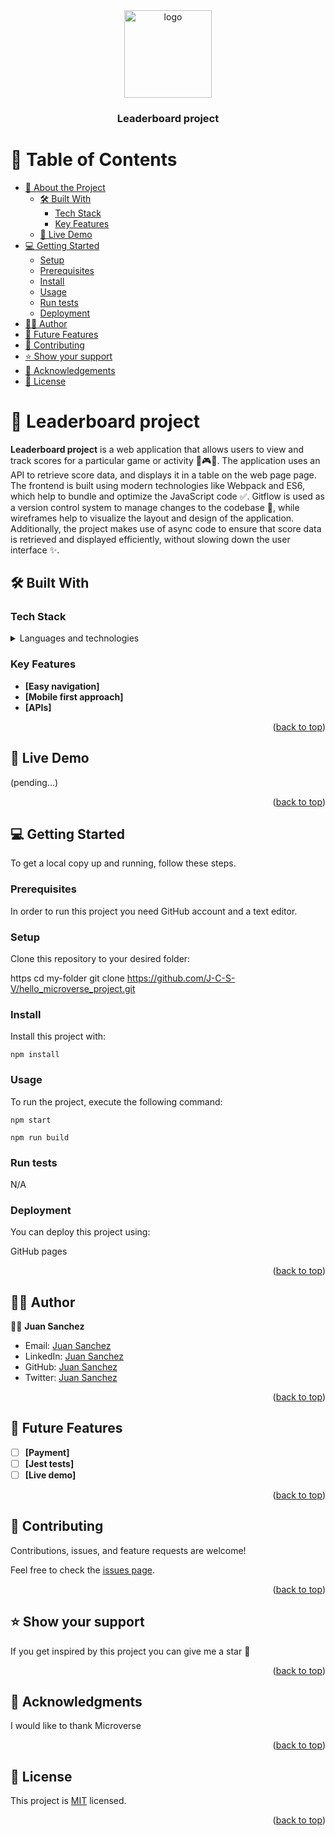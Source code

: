 <div align="center">
  <img src="murple_logo.png" alt="logo" width="140"  height="auto" />
  <br/>
  <h3><b>Leaderboard project</b></h3>
</div>

# 📗 Table of Contents

- [📖 About the Project](#about-project)
  - [🛠 Built With](#built-with)
    - [Tech Stack](#tech-stack)
    - [Key Features](#key-features)
  - [🚀 Live Demo](#live-demo)
- [💻 Getting Started](#getting-started)
  - [Setup](#setup)
  - [Prerequisites](#prerequisites)
  - [Install](#install)
  - [Usage](#usage)
  - [Run tests](#run-tests)
  - [Deployment](#run-tests)
- [👷‍♂️ Author](#authors)
- [🔭 Future Features](#future-features)
- [🤝 Contributing](#contributing)
- [⭐️ Show your support](#support)
- [🙏 Acknowledgements](#acknowledgements)
- [📝 License](#license)

<!-- PROJECT DESCRIPTION -->

# 📖 Leaderboard project <a name="about-project"></a>

**Leaderboard project** is a web application that allows users to view and track scores for a particular game or activity 🏓🎮🎳. The application uses an API to retrieve score data, and displays it in a table on the web page page. The frontend is built using modern technologies like Webpack and ES6, which help to bundle and optimize the JavaScript code ✅. Gitflow is used as a version control system to manage changes to the codebase 🧩, while wireframes help to visualize the layout and design of the application. Additionally, the project makes use of async code to ensure that score data is retrieved and displayed efficiently, without slowing down the user interface ✨.

## 🛠 Built With <a name="built-with"></a>

### Tech Stack <a name="tech-stack"></a>

<details>
  <summary>Languages and technologies</summary>
  
  <ul>
    <li><a href="#">JavaScript</a></li>
  </ul>
  <ul>
    <li><a href="#">HTML</a></li>
  </ul>
  <ul>
    <li><a href="#">CSS3</a></li>
  </ul>
  <ul>
    <li><a href="#">Git and GitHub</a></li>
  </ul>
   <ul>
    <li><a href="#">Webpack</a></li>
  </ul>
</details>

<!-- Features -->

### Key Features <a name="key-features"></a>

- **[Easy navigation]**
- **[Mobile first approach]**
- **[APIs]**

<p align="right">(<a href="#readme-top">back to top</a>)</p>

<!-- LIVE DEMO -->

## 🚀 Live Demo <a name="live-demo"></a>

<!-- - [Live Demo Link](https://j-c-s-v.github.io/Portfolio-setup-and-mobile-first/) -->

(pending...)

<p align="right">(<a href="#readme-top">back to top</a>)</p>

<!-- GETTING STARTED -->

## 💻 Getting Started <a name="getting-started"></a>

To get a local copy up and running, follow these steps.

### Prerequisites

In order to run this project you need GitHub account and a text editor.

### Setup

Clone this repository to your desired folder:

https
cd my-folder
git clone https://github.com/J-C-S-V/hello_microverse_project.git

### Install

Install this project with:

`npm install`

### Usage

To run the project, execute the following command:

`npm start`

`npm run build`

### Run tests

N/A

### Deployment

You can deploy this project using:

GitHub pages

<p align="right">(<a href="#readme-top">back to top</a>)</p>

<!-- AUTHORS -->

## 👷‍♂️ Author <a name="authors"></a>

👷‍♂️ **Juan Sanchez**

- Email: [Juan Sanchez](mailto:juansan1993@hotmail.com)
- LinkedIn: [Juan Sanchez](https://www.linkedin.com/in/juan-carlos-sanchez-vargas-a308b014b/)
- GitHub: [Juan Sanchez](https://github.com/J-C-S-V)
- Twitter: [Juan Sanchez](https://twitter.com/juansan0)

<p align="right">(<a href="#readme-top">back to top</a>)</p>

<!-- FUTURE FEATURES -->

## 🔭 Future Features <a name="future-features"></a>

- [ ] **[Payment]**
- [ ] **[Jest tests]**
- [ ] **[Live demo]**

<p align="right">(<a href="#readme-top">back to top</a>)</p>

<!-- CONTRIBUTING -->

## 🤝 Contributing <a name="contributing"></a>

Contributions, issues, and feature requests are welcome!

Feel free to check the [issues page](../../issues/).

<p align="right">(<a href="#readme-top">back to top</a>)</p>

<!-- SUPPORT -->

## ⭐️ Show your support <a name="support"></a>

If you get inspired by this project you can give me a star 🙌

<p align="right">(<a href="#readme-top">back to top</a>)</p>

<!-- ACKNOWLEDGEMENTS -->

## 🙏 Acknowledgments <a name="acknowledgements"></a>

I would like to thank Microverse

<p align="right">(<a href="#readme-top">back to top</a>)</p>

<!-- LICENSE -->

## 📝 License <a name="license"></a>

This project is [MIT](https://github.com/J-C-S-V/Portfolio-setup-and-mobile-first/blob/main/license.md) licensed.

<p align="right">(<a href="#readme-top">back to top</a>)</p>
